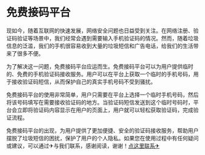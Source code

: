 # 免费接码平台

现如今，随着互联网的快速发展，网络安全问题也日益受到关注。在网络注册、验证码验证等场景中，我们经常会遇到需要输入手机验证码的情况。然而，随着垃圾信息的泛滥，我们的手机很容易收到大量的垃圾短信和广告电话，给我们的生活带来了很多不便。

为了解决这一问题，免费接码平台应运而生。免费接码平台可以为用户提供临时的、免费的手机验证码接收服务。用户可以在平台上获取一个临时的手机号码，用于接收验证码短信，从而保护自己的真实手机号码不受到骚扰。

免费接码平台的使用非常简单，用户只需要在平台上选择一个临时手机号码，然后将该号码填写在需要接收验证码的地方。当验证码短信发送到这个临时号码时，平台会立即将验证码内容显示在用户的页面上，用户就可以轻松获取验证码，完成验证流程。

免费接码平台的出现，为用户提供了更加便捷、安全的验证码接收服务，帮助用户摆脱了垃圾短信的困扰，保护了用户的个人隐私。如果您在使用过程中有任何疑问或建议，可以通过✈与我们联系，感谢阅读，谢谢！[点这里联系✈](https://cc.k02.cc)